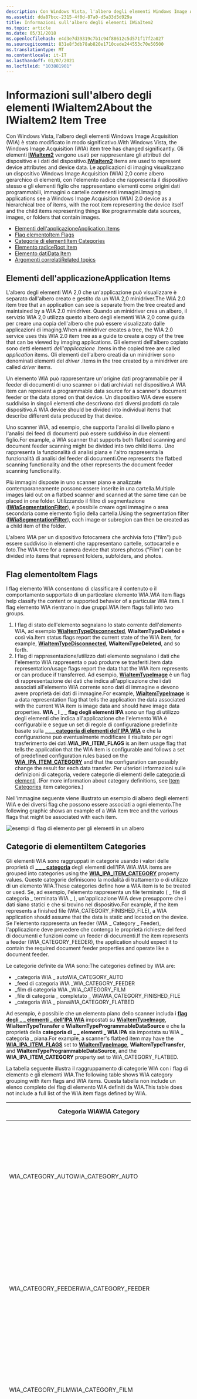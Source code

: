 ```yaml
---
description: Con Windows Vista, l'albero degli elementi Windows Image Acquisition (WIA) è stato modificato in modo significativo.
ms.assetid: dda87bcc-2315-4f0d-87a0-d5a33d5d929a
title: Informazioni sull'albero degli elementi IWiaItem2
ms.topic: article
ms.date: 05/31/2018
ms.openlocfilehash: e4d3e7d39319c7b1c94f88612c5d571f17f2a027
ms.sourcegitcommit: 831e8f3db78ab820e1710cede244553c70e50500
ms.translationtype: MT
ms.contentlocale: it-IT
ms.lasthandoff: 01/07/2021
ms.locfileid: "103881901"
---
```

# <a name="about-the-iwiaitem2-item-tree"></a><span data-ttu-id="170a8-103">Informazioni sull'albero degli elementi IWiaItem2</span><span class="sxs-lookup"><span data-stu-id="170a8-103">About the IWiaItem2 Item Tree</span></span>

<span data-ttu-id="170a8-104">Con Windows Vista, l'albero degli elementi Windows Image Acquisition (WIA) è stato modificato in modo significativo.</span><span class="sxs-lookup"><span data-stu-id="170a8-104">With Windows Vista, the Windows Image Acquisition (WIA) item tree has changed significantly.</span></span> <span data-ttu-id="170a8-105">Gli elementi [**IWiaItem2**](-wia-iwiaitem2.md) vengono usati per rappresentare gli attributi del dispositivo e i dati del dispositivo.</span><span class="sxs-lookup"><span data-stu-id="170a8-105">[**IWiaItem2**](-wia-iwiaitem2.md) items are used to represent device attributes and device data.</span></span> <span data-ttu-id="170a8-106">Le applicazioni di imaging visualizzano un dispositivo Windows Image Acquisition (WIA) 2,0 come albero gerarchico di elementi, con l'elemento radice che rappresenta il dispositivo stesso e gli elementi figlio che rappresentano elementi come origini dati programmabili, immagini o cartelle contenenti immagini.</span><span class="sxs-lookup"><span data-stu-id="170a8-106">Imaging applications see a Windows Image Acquisition (WIA) 2.0 device as a hierarchical tree of items, with the root item representing the device itself and the child items representing things like programmable data sources, images, or folders that contain images.</span></span>

-   [<span data-ttu-id="170a8-107">Elementi dell'applicazione</span><span class="sxs-lookup"><span data-stu-id="170a8-107">Application Items</span></span>](#application-items)
-   [<span data-ttu-id="170a8-108">Flag elemento</span><span class="sxs-lookup"><span data-stu-id="170a8-108">Item Flags</span></span>](#item-flags)
-   [<span data-ttu-id="170a8-109">Categorie di elementi</span><span class="sxs-lookup"><span data-stu-id="170a8-109">Item Categories</span></span>](#item-categories)
-   [<span data-ttu-id="170a8-110">Elemento radice</span><span class="sxs-lookup"><span data-stu-id="170a8-110">Root Item</span></span>](#root-item)
-   [<span data-ttu-id="170a8-111">Elemento dati</span><span class="sxs-lookup"><span data-stu-id="170a8-111">Data Item</span></span>](#data-item)
-   [<span data-ttu-id="170a8-112">Argomenti correlati</span><span class="sxs-lookup"><span data-stu-id="170a8-112">Related topics</span></span>](#related-topics)

## <a name="application-items"></a><span data-ttu-id="170a8-113">Elementi dell'applicazione</span><span class="sxs-lookup"><span data-stu-id="170a8-113">Application Items</span></span>

<span data-ttu-id="170a8-114">L'albero degli elementi WIA 2,0 che un'applicazione può visualizzare è separato dall'albero creato e gestito da un WIA 2,0 minidriver.</span><span class="sxs-lookup"><span data-stu-id="170a8-114">The WIA 2.0 item tree that an application can see is separate from the tree created and maintained by a WIA 2.0 minidriver.</span></span> <span data-ttu-id="170a8-115">Quando un minidriver crea un albero, il servizio WIA 2,0 utilizza questo albero degli elementi WIA 2,0 come guida per creare una copia dell'albero che può essere visualizzato dalle applicazioni di imaging.</span><span class="sxs-lookup"><span data-stu-id="170a8-115">When a minidriver creates a tree, the WIA 2.0 service uses this WIA 2.0 item tree as a guide to create a copy of the tree that can be viewed by imaging applications.</span></span> <span data-ttu-id="170a8-116">Gli elementi dell'albero copiato sono detti elementi *dell'applicazione* .</span><span class="sxs-lookup"><span data-stu-id="170a8-116">Items in the copied tree are called *application* items.</span></span> <span data-ttu-id="170a8-117">Gli elementi dell'albero creati da un minidriver sono denominati elementi del *driver* .</span><span class="sxs-lookup"><span data-stu-id="170a8-117">Items in the tree created by a minidriver are called *driver* items.</span></span>

<span data-ttu-id="170a8-118">Un elemento WIA può rappresentare un'origine dati programmabile per il feeder di documenti di uno scanner o i dati archiviati nel dispositivo.</span><span class="sxs-lookup"><span data-stu-id="170a8-118">A WIA item can represent a programmable data source for a scanner's document feeder or the data stored on that device.</span></span> <span data-ttu-id="170a8-119">Un dispositivo WIA deve essere suddiviso in singoli elementi che descrivono dati diversi prodotti da tale dispositivo.</span><span class="sxs-lookup"><span data-stu-id="170a8-119">A WIA device should be divided into individual items that describe different data produced by that device.</span></span>

<span data-ttu-id="170a8-120">Uno scanner WIA, ad esempio, che supporta l'analisi di livello piano e l'analisi dei feed di documenti può essere suddiviso in due elementi figlio.</span><span class="sxs-lookup"><span data-stu-id="170a8-120">For example, a WIA scanner that supports both flatbed scanning and document feeder scanning might be divided into two child items.</span></span> <span data-ttu-id="170a8-121">Uno rappresenta la funzionalità di analisi piana e l'altro rappresenta la funzionalità di analisi del feeder di documenti.</span><span class="sxs-lookup"><span data-stu-id="170a8-121">One represents the flatbed scanning functionality and the other represents the document feeder scanning functionality.</span></span>

<span data-ttu-id="170a8-122">Più immagini disposte in uno scanner piano e analizzate contemporaneamente possono essere inserite in una cartella.</span><span class="sxs-lookup"><span data-stu-id="170a8-122">Multiple images laid out on a flatbed scanner and scanned at the same time can be placed in one folder.</span></span> <span data-ttu-id="170a8-123">Utilizzando il filtro di segmentazione ([**IWiaSegmentationFilter**](-wia-iwiasegmentationfilter.md)), è possibile creare ogni immagine o area secondaria come elemento figlio della cartella.</span><span class="sxs-lookup"><span data-stu-id="170a8-123">Using the segmentation filter ([**IWiaSegmentationFilter**](-wia-iwiasegmentationfilter.md)), each image or subregion can then be created as a child item of the folder.</span></span>

<span data-ttu-id="170a8-124">L'albero WIA per un dispositivo fotocamera che archivia foto ("film") può essere suddiviso in elementi che rappresentano cartelle, sottocartelle e foto.</span><span class="sxs-lookup"><span data-stu-id="170a8-124">The WIA tree for a camera device that stores photos ("Film") can be divided into items that represent folders, subfolders, and photos.</span></span>

## <a name="item-flags"></a><span data-ttu-id="170a8-125">Flag elemento</span><span class="sxs-lookup"><span data-stu-id="170a8-125">Item Flags</span></span>

<span data-ttu-id="170a8-126">I flag elemento WIA consentono di classificare il contenuto o il comportamento supportato di un particolare elemento WIA.</span><span class="sxs-lookup"><span data-stu-id="170a8-126">WIA item flags help classify the content or supported behavior of a particular WIA item.</span></span> <span data-ttu-id="170a8-127">I flag elemento WIA rientrano in due gruppi.</span><span class="sxs-lookup"><span data-stu-id="170a8-127">WIA item flags fall into two groups.</span></span>

1.  <span data-ttu-id="170a8-128">I flag di stato dell'elemento segnalano lo stato corrente dell'elemento WIA, ad esempio [**WiaItemTypeDisconnected**](-wia-wia-item-type-flags.md), **WiaItemTypeDeleted** e così via.</span><span class="sxs-lookup"><span data-stu-id="170a8-128">Item status flags report the current state of the WIA item, for example, [**WiaItemTypeDisconnected**](-wia-wia-item-type-flags.md), **WiaItemTypeDeleted**, and so forth.</span></span>
2.  <span data-ttu-id="170a8-129">I flag di rappresentazione/utilizzo dati elemento segnalano i dati che l'elemento WIA rappresenta o può produrre se trasferiti.</span><span class="sxs-lookup"><span data-stu-id="170a8-129">Item data representation/usage flags report the data that the WIA item represents or can produce if transferred.</span></span> <span data-ttu-id="170a8-130">Ad esempio, [**WiaItemTypeImage**](-wia-wia-item-type-flags.md) è un flag di rappresentazione dei dati che indica all'applicazione che i dati associati all'elemento WIA corrente sono dati di immagine e devono avere proprietà dei dati di immagine.</span><span class="sxs-lookup"><span data-stu-id="170a8-130">For example, [**WiaItemTypeImage**](-wia-wia-item-type-flags.md) is a data representation flag that tells the application the data associated with the current WIA item is image data and should have image data properties.</span></span> <span data-ttu-id="170a8-131">**WIA \_ I \_ \_ flag degli elementi IPA** sono un flag di utilizzo degli elementi che indica all'applicazione che l'elemento WIA è configurabile e segue un set di regole di configurazione predefinite basate sulla [**\_ \_ \_ categoria di elementi dell'IPA WIA**](-wia-wiaitempropcommonitem.md) e che la configurazione può eventualmente modificare il risultato per ogni trasferimento dei dati.</span><span class="sxs-lookup"><span data-stu-id="170a8-131">**WIA\_IPA\_ITEM\_FLAGS** is an item usage flag that tells the application that the WIA item is configurable and follows a set of predefined configuration rules based on the [**WIA\_IPA\_ITEM\_CATEGORY**](-wia-wiaitempropcommonitem.md) and that the configuration can possibly change the result for each data transfer.</span></span> <span data-ttu-id="170a8-132">Per ulteriori informazioni sulle definizioni di categoria, vedere categorie di elementi delle [categorie di elementi](#item-categories) .</span><span class="sxs-lookup"><span data-stu-id="170a8-132">(For more information about category definitions, see [Item Categories](#item-categories) item categories.)</span></span>

<span data-ttu-id="170a8-133">Nell'immagine seguente viene illustrato un esempio di albero degli elementi WIA e dei diversi flag che possono essere associati a ogni elemento.</span><span class="sxs-lookup"><span data-stu-id="170a8-133">The following graphic shows an example of a WIA item tree and the various flags that might be associated with each item.</span></span>

![esempi di flag di elemento per gli elementi in un albero](images/scannertree1.jpg)

## <a name="item-categories"></a><span data-ttu-id="170a8-135">Categorie di elementi</span><span class="sxs-lookup"><span data-stu-id="170a8-135">Item Categories</span></span>

<span data-ttu-id="170a8-136">Gli elementi WIA sono raggruppati in categorie usando i valori delle proprietà di [**\_ \_ \_ categoria**](-wia-wiaitempropcommonitem.md) degli elementi dell'IPA WIA.</span><span class="sxs-lookup"><span data-stu-id="170a8-136">WIA items are grouped into categories using the [**WIA\_IPA\_ITEM\_CATEGORY**](-wia-wiaitempropcommonitem.md) property values.</span></span> <span data-ttu-id="170a8-137">Queste categorie definiscono la modalità di trattamento o di utilizzo di un elemento WIA.</span><span class="sxs-lookup"><span data-stu-id="170a8-137">These categories define how a WIA item is to be treated or used.</span></span> <span data-ttu-id="170a8-138">Se, ad esempio, l'elemento rappresenta un file terminato ( \_ file di categoria \_ terminata WIA \_ ), un'applicazione WIA deve presupporre che i dati siano statici e che si trovino nel dispositivo.</span><span class="sxs-lookup"><span data-stu-id="170a8-138">For example, if the item represents a finished file (WIA\_CATEGORY\_FINISHED\_FILE), a WIA application should assume that the data is static and located on the device.</span></span> <span data-ttu-id="170a8-139">Se l'elemento rappresenta un feeder (WIA \_ Category \_ Feeder), l'applicazione deve prevedere che contenga le proprietà richieste del feed di documenti e funzioni come un feeder di documenti.</span><span class="sxs-lookup"><span data-stu-id="170a8-139">If the item represents a feeder (WIA\_CATEGORY\_FEEDER), the application should expect it to contain the required document feeder properties and operate like a document feeder.</span></span>

<span data-ttu-id="170a8-140">Le categorie definite da WIA sono:</span><span class="sxs-lookup"><span data-stu-id="170a8-140">The categories defined by WIA are:</span></span>

-   <span data-ttu-id="170a8-141">\_categoria WIA \_ auto</span><span class="sxs-lookup"><span data-stu-id="170a8-141">WIA\_CATEGORY\_AUTO</span></span>
-   <span data-ttu-id="170a8-142">\_feed di categoria WIA \_</span><span class="sxs-lookup"><span data-stu-id="170a8-142">WIA\_CATEGORY\_FEEDER</span></span>
-   <span data-ttu-id="170a8-143">\_film di categoria WIA \_</span><span class="sxs-lookup"><span data-stu-id="170a8-143">WIA\_CATEGORY\_FILM</span></span>
-   <span data-ttu-id="170a8-144">\_file di categoria \_ completato \_ WIA</span><span class="sxs-lookup"><span data-stu-id="170a8-144">WIA\_CATEGORY\_FINISHED\_FILE</span></span>
-   <span data-ttu-id="170a8-145">\_categoria WIA \_ piana</span><span class="sxs-lookup"><span data-stu-id="170a8-145">WIA\_CATEGORY\_FLATBED</span></span>

<span data-ttu-id="170a8-146">Ad esempio, è possibile che un elemento piano dello scanner includa i [**flag degli \_ \_ elementi \_ dell'IPA WIA**](-wia-wiaitempropcommonitem.md) impostati su [**WiaItemTypeImage**](-wia-wia-item-type-flags.md), **WiaItemTypeTransfer** e **WiaItemTypeProgrammableDataSource** e che la proprietà della **categoria di \_ \_ elementi \_ WIA IPA** sia impostata su WIA \_ categoria \_ piana.</span><span class="sxs-lookup"><span data-stu-id="170a8-146">For example, a scanner's flatbed item may have the [**WIA\_IPA\_ITEM\_FLAGS**](-wia-wiaitempropcommonitem.md) set to [**WiaItemTypeImage**](-wia-wia-item-type-flags.md), **WiaItemTypeTransfer**, and **WiaItemTypeProgrammableDataSource**, and the **WIA\_IPA\_ITEM\_CATEGORY** property set to WIA\_CATEGORY\_FLATBED.</span></span>

<span data-ttu-id="170a8-147">La tabella seguente illustra il raggruppamento di categorie WIA con i flag di elemento e gli elementi WIA.</span><span class="sxs-lookup"><span data-stu-id="170a8-147">The following table shows WIA category grouping with item flags and WIA items.</span></span> <span data-ttu-id="170a8-148">Questa tabella non include un elenco completo dei flag di elemento WIA definiti da WIA.</span><span class="sxs-lookup"><span data-stu-id="170a8-148">This table does not include a full list of the WIA item flags defined by WIA.</span></span>



<table>
<colgroup>
<col style="width: 25%" />
<col style="width: 25%" />
<col style="width: 25%" />
<col style="width: 25%" />
</colgroup>
<thead>
<tr class="header">
<th><span data-ttu-id="170a8-149">Categoria WIA</span><span class="sxs-lookup"><span data-stu-id="170a8-149">WIA Category</span></span></th>
<th><span data-ttu-id="170a8-150">Flag elemento WIA validi</span><span class="sxs-lookup"><span data-stu-id="170a8-150">Valid WIA Item Flags</span></span></th>
<th><span data-ttu-id="170a8-151">Set di proprietà WIA</span><span class="sxs-lookup"><span data-stu-id="170a8-151">WIA Property Set</span></span></th>
<th><span data-ttu-id="170a8-152">Elementi WIA</span><span class="sxs-lookup"><span data-stu-id="170a8-152">WIA Items</span></span></th>
</tr>
</thead>
<tbody>
<tr class="odd">
<td><span data-ttu-id="170a8-153">WIA_CATEGORY_AUTO</span><span class="sxs-lookup"><span data-stu-id="170a8-153">WIA_CATEGORY_AUTO</span></span></td>
<td><ul>
<li><span data-ttu-id="170a8-154"><a href="-wia-wia-item-type-flags.md"><strong>WiaItemTypeProgrammableDataSource</strong></a></span><span class="sxs-lookup"><span data-stu-id="170a8-154"><a href="-wia-wia-item-type-flags.md"><strong>WiaItemTypeProgrammableDataSource</strong></a></span></span></li>
<li><span data-ttu-id="170a8-155"><a href="-wia-wia-item-type-flags.md"><strong>WiaItemTypeImage</strong></a></span><span class="sxs-lookup"><span data-stu-id="170a8-155"><a href="-wia-wia-item-type-flags.md"><strong>WiaItemTypeImage</strong></a></span></span></li>
<li><span data-ttu-id="170a8-156"><a href="-wia-wia-item-type-flags.md"><strong>WiaItemTypeTransfer</strong></a></span><span class="sxs-lookup"><span data-stu-id="170a8-156"><a href="-wia-wia-item-type-flags.md"><strong>WiaItemTypeTransfer</strong></a></span></span></li>
<li><span data-ttu-id="170a8-157"><a href="-wia-wia-item-type-flags.md"><strong>WiaItemTypeFile</strong></a></span><span class="sxs-lookup"><span data-stu-id="170a8-157"><a href="-wia-wia-item-type-flags.md"><strong>WiaItemTypeFile</strong></a></span></span></li>
</ul></td>
<td><span data-ttu-id="170a8-158">Il set di proprietà include proprietà dello scanner configurate automaticamente.</span><span class="sxs-lookup"><span data-stu-id="170a8-158">Property set includes auto-configured scanner properties.</span></span></td>
<td><span data-ttu-id="170a8-159">Elemento WIA automatico che rappresenta le impostazioni di analisi configurate automaticamente dello scanner.</span><span class="sxs-lookup"><span data-stu-id="170a8-159">WIA auto item that represents the scanner's auto-configured scanning settings.</span></span></td>
</tr>
<tr class="even">
<td><span data-ttu-id="170a8-160">WIA_CATEGORY_FEEDER</span><span class="sxs-lookup"><span data-stu-id="170a8-160">WIA_CATEGORY_FEEDER</span></span></td>
<td><ul>
<li><span data-ttu-id="170a8-161"><a href="-wia-wia-item-type-flags.md"><strong>WiaItemTypeProgrammableDataSource</strong></a></span><span class="sxs-lookup"><span data-stu-id="170a8-161"><a href="-wia-wia-item-type-flags.md"><strong>WiaItemTypeProgrammableDataSource</strong></a></span></span></li>
<li><span data-ttu-id="170a8-162"><a href="-wia-wia-item-type-flags.md"><strong>WiaItemTypeImage</strong></a></span><span class="sxs-lookup"><span data-stu-id="170a8-162"><a href="-wia-wia-item-type-flags.md"><strong>WiaItemTypeImage</strong></a></span></span></li>
<li><span data-ttu-id="170a8-163"><a href="-wia-wia-item-type-flags.md"><strong>WiaItemTypeDocument</strong></a></span><span class="sxs-lookup"><span data-stu-id="170a8-163"><a href="-wia-wia-item-type-flags.md"><strong>WiaItemTypeDocument</strong></a></span></span></li>
<li><span data-ttu-id="170a8-164"><a href="-wia-wia-item-type-flags.md"><strong>WiaItemTypeTransfer</strong></a></span><span class="sxs-lookup"><span data-stu-id="170a8-164"><a href="-wia-wia-item-type-flags.md"><strong>WiaItemTypeTransfer</strong></a></span></span></li>
<li><span data-ttu-id="170a8-165"><a href="-wia-wia-item-type-flags.md"><strong>WiaItemTypeFolder</strong></a></span><span class="sxs-lookup"><span data-stu-id="170a8-165"><a href="-wia-wia-item-type-flags.md"><strong>WiaItemTypeFolder</strong></a></span></span></li>
</ul></td>
<td><span data-ttu-id="170a8-166">Il set di proprietà include le proprietà del controllo dello scanner di Feeder, in genere l'immagine e il set di proprietà specifico del documento</span><span class="sxs-lookup"><span data-stu-id="170a8-166">Property set includes feeder scanner control properties (usually image and document specific property set).</span></span></td>
<td><span data-ttu-id="170a8-167">Elementi del feed WIA, inclusi gli elementi figlio che rappresentano le pagine iniziali e secondarie di un documento.</span><span class="sxs-lookup"><span data-stu-id="170a8-167">WIA Feeder items, including child items that represent the front and back pages of a document.</span></span></td>
</tr>
<tr class="odd">
<td><span data-ttu-id="170a8-168">WIA_CATEGORY_FILM</span><span class="sxs-lookup"><span data-stu-id="170a8-168">WIA_CATEGORY_FILM</span></span></td>
<td><ul>
<li><span data-ttu-id="170a8-169"><a href="-wia-wia-item-type-flags.md"><strong>WiaItemTypeProgrammableDataSource</strong></a></span><span class="sxs-lookup"><span data-stu-id="170a8-169"><a href="-wia-wia-item-type-flags.md"><strong>WiaItemTypeProgrammableDataSource</strong></a></span></span></li>
<li><span data-ttu-id="170a8-170"><a href="-wia-wia-item-type-flags.md"><strong>WiaItemTypeImage</strong></a></span><span class="sxs-lookup"><span data-stu-id="170a8-170"><a href="-wia-wia-item-type-flags.md"><strong>WiaItemTypeImage</strong></a></span></span></li>
<li><span data-ttu-id="170a8-171"><a href="-wia-wia-item-type-flags.md"><strong>WiaItemTypeTransfer</strong></a></span><span class="sxs-lookup"><span data-stu-id="170a8-171"><a href="-wia-wia-item-type-flags.md"><strong>WiaItemTypeTransfer</strong></a></span></span></li>
<li><span data-ttu-id="170a8-172"><a href="-wia-wia-item-type-flags.md"><strong>WiaItemTypeFolder</strong></a></span><span class="sxs-lookup"><span data-stu-id="170a8-172"><a href="-wia-wia-item-type-flags.md"><strong>WiaItemTypeFolder</strong></a></span></span></li>
</ul></td>
<td><span data-ttu-id="170a8-173">Il set di proprietà include le proprietà del controllo dello scanner di film (in genere immagini e set di proprietà specifiche del documento).</span><span class="sxs-lookup"><span data-stu-id="170a8-173">Property set includes film scanner control properties (usually image and document specific property set).</span></span></td>
<td><span data-ttu-id="170a8-174">Elementi di film WIA, inclusi gli elementi figlio che rappresentano i singoli frame di analisi.</span><span class="sxs-lookup"><span data-stu-id="170a8-174">WIA Film items, including child items that represent the individual scanning frames.</span></span></td>
</tr>
<tr class="even">
<td><span data-ttu-id="170a8-175">WIA_CATEGORY_FINISHED_FILE</span><span class="sxs-lookup"><span data-stu-id="170a8-175">WIA_CATEGORY_FINISHED_FILE</span></span></td>
<td><ul>
<li><span data-ttu-id="170a8-176"><a href="-wia-wia-item-type-flags.md"><strong>WiaItemTypeFolder</strong></a></span><span class="sxs-lookup"><span data-stu-id="170a8-176"><a href="-wia-wia-item-type-flags.md"><strong>WiaItemTypeFolder</strong></a></span></span></li>
<li><span data-ttu-id="170a8-177"><a href="-wia-wia-item-type-flags.md"><strong>WiaItemTypeImage</strong></a></span><span class="sxs-lookup"><span data-stu-id="170a8-177"><a href="-wia-wia-item-type-flags.md"><strong>WiaItemTypeImage</strong></a></span></span></li>
<li><span data-ttu-id="170a8-178"><a href="-wia-wia-item-type-flags.md"><strong>WiaItemTypeAudio</strong></a></span><span class="sxs-lookup"><span data-stu-id="170a8-178"><a href="-wia-wia-item-type-flags.md"><strong>WiaItemTypeAudio</strong></a></span></span></li>
<li><span data-ttu-id="170a8-179"><a href="-wia-wia-item-type-flags.md"><strong>WiaItemTypeVideo</strong></a></span><span class="sxs-lookup"><span data-stu-id="170a8-179"><a href="-wia-wia-item-type-flags.md"><strong>WiaItemTypeVideo</strong></a></span></span></li>
<li><span data-ttu-id="170a8-180"><a href="-wia-wia-item-type-flags.md"><strong>WiaItemTypeDocument</strong></a></span><span class="sxs-lookup"><span data-stu-id="170a8-180"><a href="-wia-wia-item-type-flags.md"><strong>WiaItemTypeDocument</strong></a></span></span></li>
<li><span data-ttu-id="170a8-181"><a href="-wia-wia-item-type-flags.md"><strong>WiaItemTypeTransfer</strong></a></span><span class="sxs-lookup"><span data-stu-id="170a8-181"><a href="-wia-wia-item-type-flags.md"><strong>WiaItemTypeTransfer</strong></a></span></span></li>
</ul></td>
<td><span data-ttu-id="170a8-182">Il set di proprietà per questo elemento dipende dal tipo di elemento segnalato.</span><span class="sxs-lookup"><span data-stu-id="170a8-182">The property set on this item depends on the item type reported.</span></span> <span data-ttu-id="170a8-183">Ad esempio, <a href="-wia-wia-item-type-flags.md"><strong>WiaItemTypeImage</strong></a> deve includere alcune proprietà dell'elemento immagine, come bits per pixel e così via.</span><span class="sxs-lookup"><span data-stu-id="170a8-183">For example, <a href="-wia-wia-item-type-flags.md"><strong>WiaItemTypeImage</strong></a> should include some image item properties, like bits per pixel and so forth.</span></span></td>
<td><span data-ttu-id="170a8-184">Elementi di archiviazione WIA, inclusi gli elementi figlio che rappresentano il contenuto del file completato (file di dati quali JPEG, HTML, TXT e così via).</span><span class="sxs-lookup"><span data-stu-id="170a8-184">WIA storage items, including child items that represent finished file content (data files like JPEG, HTML, TXT, and so forth).</span></span></td>
</tr>
<tr class="odd">
<td><span data-ttu-id="170a8-185">WIA_CATEGORY_FLATBED</span><span class="sxs-lookup"><span data-stu-id="170a8-185">WIA_CATEGORY_FLATBED</span></span></td>
<td><ul>
<li><span data-ttu-id="170a8-186"><a href="-wia-wia-item-type-flags.md"><strong>WiaItemTypeProgrammableDataSource</strong></a></span><span class="sxs-lookup"><span data-stu-id="170a8-186"><a href="-wia-wia-item-type-flags.md"><strong>WiaItemTypeProgrammableDataSource</strong></a></span></span></li>
<li><span data-ttu-id="170a8-187"><a href="-wia-wia-item-type-flags.md"><strong>WiaItemTypeImage</strong></a></span><span class="sxs-lookup"><span data-stu-id="170a8-187"><a href="-wia-wia-item-type-flags.md"><strong>WiaItemTypeImage</strong></a></span></span></li>
<li><span data-ttu-id="170a8-188"><a href="-wia-wia-item-type-flags.md"><strong>WiaItemTypeDocument</strong></a></span><span class="sxs-lookup"><span data-stu-id="170a8-188"><a href="-wia-wia-item-type-flags.md"><strong>WiaItemTypeDocument</strong></a></span></span></li>
<li><span data-ttu-id="170a8-189"><a href="-wia-wia-item-type-flags.md"><strong>WiaItemTypeTransfer</strong></a></span><span class="sxs-lookup"><span data-stu-id="170a8-189"><a href="-wia-wia-item-type-flags.md"><strong>WiaItemTypeTransfer</strong></a></span></span></li>
<li><span data-ttu-id="170a8-190"><a href="-wia-wia-item-type-flags.md"><strong>WiaItemTypeFolder</strong></a>: può essere presente se lo scanner supporta l'analisi a più elementi.</span><span class="sxs-lookup"><span data-stu-id="170a8-190"><a href="-wia-wia-item-type-flags.md"><strong>WiaItemTypeFolder</strong></a>—may be present if the scanner supports multi-item scanning.</span></span></li>
<li><span data-ttu-id="170a8-191"><a href="-wia-wia-item-type-flags.md"><strong>WiaItemTypeGenerated</strong></a>: può essere presente se l'applicazione genera un elemento WIA durante una sessione di analisi di più elementi.</span><span class="sxs-lookup"><span data-stu-id="170a8-191"><a href="-wia-wia-item-type-flags.md"><strong>WiaItemTypeGenerated</strong></a>—may be present if the application generates a WIA item during a multi-item scanning session.</span></span></li>
</ul></td>
<td><span data-ttu-id="170a8-192">Il set di proprietà include le proprietà del controllo scanner piano (in genere l'immagine e il set di proprietà specifico del documento).</span><span class="sxs-lookup"><span data-stu-id="170a8-192">The property set includes flatbed scanner control properties (usually image and document specific property set).</span></span></td>
<td><span data-ttu-id="170a8-193">Gli elementi del piano WIA, inclusi gli elementi figlio che rappresentano le aree sottoposte ad analisi sulla piastra piana dello scanner.</span><span class="sxs-lookup"><span data-stu-id="170a8-193">WIA flatbed items, including child items that represent regions being scanned on the scanner's flatbed platen.</span></span></td>
</tr>
</tbody>
</table>



 

<span data-ttu-id="170a8-194">Il grafico seguente mostra un esempio di albero degli elementi WIA e le varie categorie che possono essere associate a ogni elemento.</span><span class="sxs-lookup"><span data-stu-id="170a8-194">The following graphic shows an example of a WIA item tree and the various categories that might be associated with each item.</span></span>

![esempi di categorie di elementi per gli elementi in un albero](images/scannertree2.jpg)

## <a name="root-item"></a><span data-ttu-id="170a8-196">Elemento radice</span><span class="sxs-lookup"><span data-stu-id="170a8-196">Root Item</span></span>

<span data-ttu-id="170a8-197">Un elemento radice WIA è un elemento di cartella contrassegnato con i flag [**WiaItemTypeRoot**](-wia-wia-item-type-flags.md) e **WiaItemTypeDevice** che rappresenta il dispositivo stesso.</span><span class="sxs-lookup"><span data-stu-id="170a8-197">A WIA root item is a folder item marked with [**WiaItemTypeRoot**](-wia-wia-item-type-flags.md) and **WiaItemTypeDevice** flags that represents the device itself.</span></span> <span data-ttu-id="170a8-198">Contiene attributi del dispositivo come il produttore, il nome del dispositivo e gli attributi del driver, ad esempio la versione del driver e l'identificatore di classe dell'interfaccia utente (CLSID).</span><span class="sxs-lookup"><span data-stu-id="170a8-198">It contains device attributes like manufacturer, device name, and driver attributes like driver version and user interface class identifier (CLSID).</span></span> <span data-ttu-id="170a8-199">Le applicazioni per la creazione di immagini ottengono la radice nell'albero degli elementi WIA chiamando il metodo [**IWiaDevMgr2:: CreateDevice**](-wia-iwiadevmgr2-createdevice.md) .</span><span class="sxs-lookup"><span data-stu-id="170a8-199">Imaging applications get the root to the WIA item tree by calling [**IWiaDevMgr2::CreateDevice**](-wia-iwiadevmgr2-createdevice.md) method.</span></span> <span data-ttu-id="170a8-200">L'applicazione usa l'elemento radice per accedere ai singoli elementi WIA figlio enumerando l'albero (vedere [**IEnumWiaItem2**](-wia-ienumwiaitem2.md)).</span><span class="sxs-lookup"><span data-stu-id="170a8-200">The application uses the root item to gain access to the individual child WIA items by enumerating the tree (see [**IEnumWiaItem2**](-wia-ienumwiaitem2.md)).</span></span>

## <a name="data-item"></a><span data-ttu-id="170a8-201">DataItem</span><span class="sxs-lookup"><span data-stu-id="170a8-201">Data Item</span></span>

<span data-ttu-id="170a8-202">Qualsiasi elemento che può essere utilizzato per trasferire i dati viene considerato un elemento di dati.</span><span class="sxs-lookup"><span data-stu-id="170a8-202">Any item that can be use to transfer data is considered a data item.</span></span> <span data-ttu-id="170a8-203">Sono inclusi gli elementi contrassegnati con il flag [**WiaItemTypeProgrammableDataSource**](-wia-wia-item-type-flags.md) .</span><span class="sxs-lookup"><span data-stu-id="170a8-203">This includes items marked with the [**WiaItemTypeProgrammableDataSource**](-wia-wia-item-type-flags.md) flag.</span></span>

<span data-ttu-id="170a8-204">Gli elementi della cartella e gli elementi non cartella possono esporre la possibilità di trasferire i dati tramite la funzione contrassegnata con il flag [**WiaItemTypeTransfer**](-wia-wia-item-type-flags.md) .</span><span class="sxs-lookup"><span data-stu-id="170a8-204">Folder items and nonfolder items can expose the ability to transfer data by being marked with the [**WiaItemTypeTransfer**](-wia-wia-item-type-flags.md) flag.</span></span> <span data-ttu-id="170a8-205">Qualsiasi elemento con questo set di flag deve fornire le seguenti proprietà dell'elemento WIA:</span><span class="sxs-lookup"><span data-stu-id="170a8-205">Any item with this flag set has to provide the following WIA item properties:</span></span>

-   [<span data-ttu-id="170a8-206">**\_diritti di \_ accesso con IPA WIA \_**</span><span class="sxs-lookup"><span data-stu-id="170a8-206">**WIA\_IPA\_ACCESS\_RIGHTS**</span></span>](-wia-wiaitempropcommonitem.md)
-   [<span data-ttu-id="170a8-207">**\_ \_ dimensioni elemento IPA \_ WIA**</span><span class="sxs-lookup"><span data-stu-id="170a8-207">**WIA\_IPA\_ITEM\_SIZE**</span></span>](-wia-wiaitempropcommonitem.md)
-   [<span data-ttu-id="170a8-208">**\_dimensioni del \_ buffer \_ IPA WIA**</span><span class="sxs-lookup"><span data-stu-id="170a8-208">**WIA\_IPA\_BUFFER\_SIZE**</span></span>](-wia-wiaitempropcommonitem.md)
-   [<span data-ttu-id="170a8-209">**\_formato ipa \_ WIA**</span><span class="sxs-lookup"><span data-stu-id="170a8-209">**WIA\_IPA\_FORMAT**</span></span>](-wia-wiaitempropcommonitem.md)
-   [<span data-ttu-id="170a8-210">**\_ \_ formato preferito dell'IPA WIA \_**</span><span class="sxs-lookup"><span data-stu-id="170a8-210">**WIA\_IPA\_PREFERRED\_FORMAT**</span></span>](-wia-wiaitempropcommonitem.md)
-   [<span data-ttu-id="170a8-211">**\_TYMED IPA \_ WIA**</span><span class="sxs-lookup"><span data-stu-id="170a8-211">**WIA\_IPA\_TYMED**</span></span>](-wia-wiaitempropcommonitem.md)
-   [<span data-ttu-id="170a8-212">**\_estensione del \_ nome file IPA WIA \_**</span><span class="sxs-lookup"><span data-stu-id="170a8-212">**WIA\_IPA\_FILENAME\_EXTENSION**</span></span>](-wia-wiaitempropcommonitem.md)

<span data-ttu-id="170a8-213">Le origini dati programmabili contrassegnate con il flag [**WiaItemTypeTransfer**](-wia-wia-item-type-flags.md) devono anche fornire il set di proprietà obbligatorio per l'elemento dati.</span><span class="sxs-lookup"><span data-stu-id="170a8-213">Programmable data source items marked with the [**WiaItemTypeTransfer**](-wia-wia-item-type-flags.md) flag must also supply the data item required property set.</span></span>

<span data-ttu-id="170a8-214">Gli elementi di dati WIA possono avere proprietà aggiuntive a seconda delle impostazioni dei flag dell'elemento.</span><span class="sxs-lookup"><span data-stu-id="170a8-214">WIA data items may have additional properties depending on the item's flag settings.</span></span> <span data-ttu-id="170a8-215">Ad esempio, gli elementi WIA contrassegnati con il flag [**WiaItemTypeImage**](-wia-wia-item-type-flags.md) devono avere proprietà delle informazioni specifiche dell'immagine, ad esempio la [**\_ \_ profondità dell'IPA WIA**](-wia-wiaitempropcommonitem.md) e il **\_ \_ numero \_ di \_ righe dell'IPA WIA**.</span><span class="sxs-lookup"><span data-stu-id="170a8-215">For example, WIA items marked with the [**WiaItemTypeImage**](-wia-wia-item-type-flags.md) flag should have image specific information properties, like [**WIA\_IPA\_DEPTH**](-wia-wiaitempropcommonitem.md) and **WIA\_IPA\_NUMBER\_OF\_LINES**.</span></span>

## <a name="related-topics"></a><span data-ttu-id="170a8-216">Argomenti correlati</span><span class="sxs-lookup"><span data-stu-id="170a8-216">Related topics</span></span>

<dl> <dt>

<span data-ttu-id="170a8-217">**Riferimento**</span><span class="sxs-lookup"><span data-stu-id="170a8-217">**Reference**</span></span>
</dt> <dt>

[<span data-ttu-id="170a8-218">**IWiaItem2**</span><span class="sxs-lookup"><span data-stu-id="170a8-218">**IWiaItem2**</span></span>](-wia-iwiaitem2.md)
</dt> <dt>

[<span data-ttu-id="170a8-219">**IEnumWiaItem2**</span><span class="sxs-lookup"><span data-stu-id="170a8-219">**IEnumWiaItem2**</span></span>](-wia-ienumwiaitem2.md)
</dt> <dt>

[<span data-ttu-id="170a8-220">**IWiaDevMgr2**</span><span class="sxs-lookup"><span data-stu-id="170a8-220">**IWiaDevMgr2**</span></span>](-wia-iwiadevmgr2.md)
</dt> </dl>

 

 



